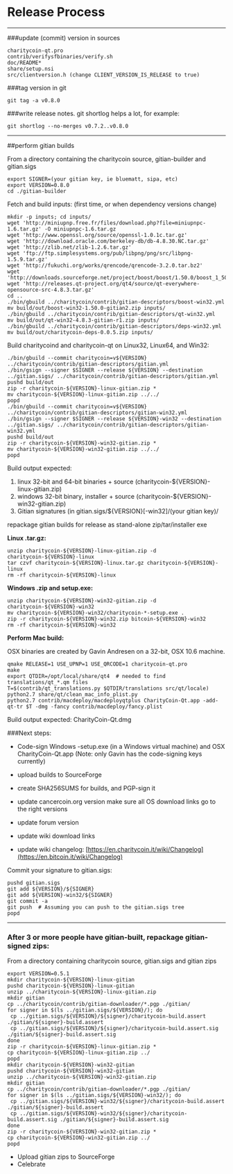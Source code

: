 Release Process
====================

* * *

###update (commit) version in sources


	charitycoin-qt.pro
	contrib/verifysfbinaries/verify.sh
	doc/README*
	share/setup.nsi
	src/clientversion.h (change CLIENT_VERSION_IS_RELEASE to true)

###tag version in git

	git tag -a v0.8.0

###write release notes. git shortlog helps a lot, for example:

	git shortlog --no-merges v0.7.2..v0.8.0

* * *

##perform gitian builds

 From a directory containing the charitycoin source, gitian-builder and gitian.sigs
  
	export SIGNER=(your gitian key, ie bluematt, sipa, etc)
	export VERSION=0.8.0
	cd ./gitian-builder

 Fetch and build inputs: (first time, or when dependency versions change)

	mkdir -p inputs; cd inputs/
	wget 'http://miniupnp.free.fr/files/download.php?file=miniupnpc-1.6.tar.gz' -O miniupnpc-1.6.tar.gz
	wget 'http://www.openssl.org/source/openssl-1.0.1c.tar.gz'
	wget 'http://download.oracle.com/berkeley-db/db-4.8.30.NC.tar.gz'
	wget 'http://zlib.net/zlib-1.2.6.tar.gz'
	wget 'ftp://ftp.simplesystems.org/pub/libpng/png/src/libpng-1.5.9.tar.gz'
	wget 'http://fukuchi.org/works/qrencode/qrencode-3.2.0.tar.bz2'
	wget 'http://downloads.sourceforge.net/project/boost/boost/1.50.0/boost_1_50_0.tar.bz2'
	wget 'http://releases.qt-project.org/qt4/source/qt-everywhere-opensource-src-4.8.3.tar.gz'
	cd ..
	./bin/gbuild ../charitycoin/contrib/gitian-descriptors/boost-win32.yml
	mv build/out/boost-win32-1.50.0-gitian2.zip inputs/
	./bin/gbuild ../charitycoin/contrib/gitian-descriptors/qt-win32.yml
	mv build/out/qt-win32-4.8.3-gitian-r1.zip inputs/
	./bin/gbuild ../charitycoin/contrib/gitian-descriptors/deps-win32.yml
	mv build/out/charitycoin-deps-0.0.5.zip inputs/

 Build charitycoind and charitycoin-qt on Linux32, Linux64, and Win32:
  
	./bin/gbuild --commit charitycoin=v${VERSION} ../charitycoin/contrib/gitian-descriptors/gitian.yml
	./bin/gsign --signer $SIGNER --release ${VERSION} --destination ../gitian.sigs/ ../charitycoin/contrib/gitian-descriptors/gitian.yml
	pushd build/out
	zip -r charitycoin-${VERSION}-linux-gitian.zip *
	mv charitycoin-${VERSION}-linux-gitian.zip ../../
	popd
	./bin/gbuild --commit charitycoin=v${VERSION} ../charitycoin/contrib/gitian-descriptors/gitian-win32.yml
	./bin/gsign --signer $SIGNER --release ${VERSION}-win32 --destination ../gitian.sigs/ ../charitycoin/contrib/gitian-descriptors/gitian-win32.yml
	pushd build/out
	zip -r charitycoin-${VERSION}-win32-gitian.zip *
	mv charitycoin-${VERSION}-win32-gitian.zip ../../
	popd

  Build output expected:

  1. linux 32-bit and 64-bit binaries + source (charitycoin-${VERSION}-linux-gitian.zip)
  2. windows 32-bit binary, installer + source (charitycoin-${VERSION}-win32-gitian.zip)
  3. Gitian signatures (in gitian.sigs/${VERSION}[-win32]/(your gitian key)/

repackage gitian builds for release as stand-alone zip/tar/installer exe

**Linux .tar.gz:**

	unzip charitycoin-${VERSION}-linux-gitian.zip -d charitycoin-${VERSION}-linux
	tar czvf charitycoin-${VERSION}-linux.tar.gz charitycoin-${VERSION}-linux
	rm -rf charitycoin-${VERSION}-linux

**Windows .zip and setup.exe:**

	unzip charitycoin-${VERSION}-win32-gitian.zip -d charitycoin-${VERSION}-win32
	mv charitycoin-${VERSION}-win32/charitycoin-*-setup.exe .
	zip -r charitycoin-${VERSION}-win32.zip bitcoin-${VERSION}-win32
	rm -rf charitycoin-${VERSION}-win32

**Perform Mac build:**

  OSX binaries are created by Gavin Andresen on a 32-bit, OSX 10.6 machine.

	qmake RELEASE=1 USE_UPNP=1 USE_QRCODE=1 charitycoin-qt.pro
	make
	export QTDIR=/opt/local/share/qt4  # needed to find translations/qt_*.qm files
	T=$(contrib/qt_translations.py $QTDIR/translations src/qt/locale)
	python2.7 share/qt/clean_mac_info_plist.py
	python2.7 contrib/macdeploy/macdeployqtplus CharityCoin-Qt.app -add-qt-tr $T -dmg -fancy contrib/macdeploy/fancy.plist

 Build output expected: CharityCoin-Qt.dmg

###Next steps:

* Code-sign Windows -setup.exe (in a Windows virtual machine) and
  OSX CharityCoin-Qt.app (Note: only Gavin has the code-signing keys currently)

* upload builds to SourceForge

* create SHA256SUMS for builds, and PGP-sign it

* update cancercoin.org version
  make sure all OS download links go to the right versions

* update forum version

* update wiki download links

* update wiki changelog: [https://en.charitycoin.it/wiki/Changelog](https://en.bitcoin.it/wiki/Changelog)

Commit your signature to gitian.sigs:

	pushd gitian.sigs
	git add ${VERSION}/${SIGNER}
	git add ${VERSION}-win32/${SIGNER}
	git commit -a
	git push  # Assuming you can push to the gitian.sigs tree
	popd

-------------------------------------------------------------------------

### After 3 or more people have gitian-built, repackage gitian-signed zips:

From a directory containing charitycoin source, gitian.sigs and gitian zips

	export VERSION=0.5.1
	mkdir charitycoin-${VERSION}-linux-gitian
	pushd charitycoin-${VERSION}-linux-gitian
	unzip ../charitycoin-${VERSION}-linux-gitian.zip
	mkdir gitian
	cp ../charitycoin/contrib/gitian-downloader/*.pgp ./gitian/
	for signer in $(ls ../gitian.sigs/${VERSION}/); do
	 cp ../gitian.sigs/${VERSION}/${signer}/charitycoin-build.assert ./gitian/${signer}-build.assert
	 cp ../gitian.sigs/${VERSION}/${signer}/charitycoin-build.assert.sig ./gitian/${signer}-build.assert.sig
	done
	zip -r charitycoin-${VERSION}-linux-gitian.zip *
	cp charitycoin-${VERSION}-linux-gitian.zip ../
	popd
	mkdir charitycoin-${VERSION}-win32-gitian
	pushd charitycoin-${VERSION}-win32-gitian
	unzip ../charitycoin-${VERSION}-win32-gitian.zip
	mkdir gitian
	cp ../charitycoin/contrib/gitian-downloader/*.pgp ./gitian/
	for signer in $(ls ../gitian.sigs/${VERSION}-win32/); do
	 cp ../gitian.sigs/${VERSION}-win32/${signer}/charitycoin-build.assert ./gitian/${signer}-build.assert
	 cp ../gitian.sigs/${VERSION}-win32/${signer}/charitycoin-build.assert.sig ./gitian/${signer}-build.assert.sig
	done
	zip -r charitycoin-${VERSION}-win32-gitian.zip *
	cp charitycoin-${VERSION}-win32-gitian.zip ../
	popd

- Upload gitian zips to SourceForge
- Celebrate 
